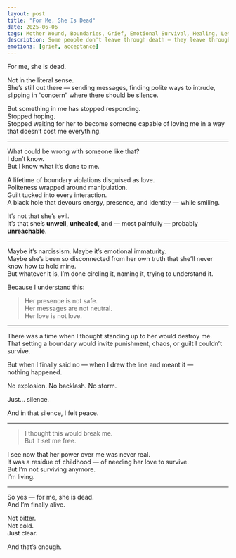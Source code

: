 ```yaml
---
layout: post
title: "For Me, She Is Dead"
date: 2025-06-06
tags: Mother Wound, Boundaries, Grief, Emotional Survival, Healing, Letting Go
description: Some people don't leave through death — they leave through betrayal, denial, and the slow erosion of trust. And one day, you realise you're grieving someone who's still alive.
emotions: [grief, acceptance]
---
```


For me, she is dead.

Not in the literal sense.  
She’s still out there — sending messages, finding polite ways to intrude, slipping in “concern” where there should be silence.

But something in me has stopped responding.  
Stopped hoping.  
Stopped waiting for her to become someone capable of loving me in a way that doesn’t cost me everything.

---

What could be wrong with someone like that?  
I don’t know.  
But I know what it’s done to me.

A lifetime of boundary violations disguised as love.  
Politeness wrapped around manipulation.  
Guilt tucked into every interaction.  
A black hole that devours energy, presence, and identity — while smiling.

It’s not that she’s evil.  
It’s that she’s **unwell**, **unhealed**, and — most painfully — probably **unreachable**.

---

Maybe it’s narcissism. Maybe it’s emotional immaturity.  
Maybe she’s been so disconnected from her own truth that she’ll never know how to hold mine.  
But whatever it is, I’m done circling it, naming it, trying to understand it.

Because I understand this:  
> Her presence is not safe.  
> Her messages are not neutral.  
> Her love is not love.

---

There was a time when I thought standing up to her would destroy me.  
That setting a boundary would invite punishment, chaos, or guilt I couldn’t survive.

But when I finally said no — when I drew the line and meant it —  
nothing happened.

No explosion. No backlash. No storm.

Just… silence.

And in that silence, I felt peace.

---

> I thought this would break me.  
> But it set me free.

I see now that her power over me was never real.  
It was a residue of childhood — of needing her love to survive.  
But I’m not surviving anymore.  
I’m living.

---

So yes — for me, she is dead.  
And I’m finally alive.

Not bitter.  
Not cold.  
Just clear.

And that’s enough.
